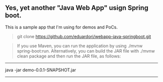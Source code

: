 ## Yes, yet another "Java Web App" usign Spring boot.

This is a sample app that I'm using for demos and PoCs.

> git clone https://github.com/eduardorj/webapp-java-springboot.git

> If you use Maven, you can run the application by using ./mvnw spring-boot:run. Alternatively, you can build the JAR file with ./mvnw clean package and then run the JAR file, as follows:


----

java -jar demo-0.0.1-SNAPSHOT.jar

----
